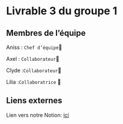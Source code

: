 
# Livrable 3 du groupe 1

## Membres de l’équipe

Aniss : `Chef d’équipe`👑

Axel : `Collaborateur`🤝

Clyde :`Collaborateur`🤝

Lilia :`Collaboratrice` 🤝

## Liens externes

Lien vers notre Notion: [ici](https://efficient-vicuna-994.notion.site/Organisation-du-Projet-7f1c5101a9ee4a19a33996fac8eb0f59)
